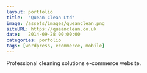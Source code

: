 ```yaml
---
layout: portfolio
title:  "Quean Clean Ltd"
image: /assets/images/queanclean.png
siteURL: https://queanclean.co.uk
date:   2014-09-28 00:00:00
categories: porfolio
tags: [wordpress, ecommerce, mobile]
---
```


Professional cleaning solutions e-commerce website.